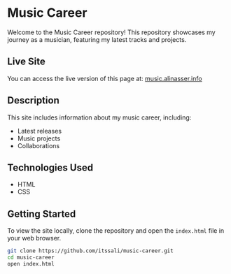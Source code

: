 # Music Career

Welcome to the Music Career repository! This repository showcases my journey as a musician, featuring my latest tracks and projects. 

## Live Site
You can access the live version of this page at: [music.alinasser.info](https://music.alinasser.info)

## Description
This site includes information about my music career, including:
- Latest releases
- Music projects
- Collaborations

## Technologies Used
- HTML
- CSS

## Getting Started
To view the site locally, clone the repository and open the `index.html` file in your web browser.

```bash
git clone https://github.com/itssali/music-career.git
cd music-career
open index.html
